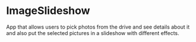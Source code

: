 # ImageSlideshow

App that allows users to pick photos from the drive and see details about it and also put the selected pictures in a slideshow with different effects.
